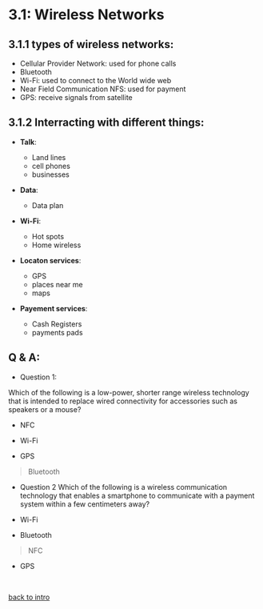# 3.1: Wireless Networks

## 3.1.1 types of wireless networks:

- Cellular Provider Network: used for phone calls
- Bluetooth
- Wi-Fi: used to connect to the World wide web
- Near Field Communication NFS: used for payment
- GPS: receive signals from satellite

## 3.1.2 Interracting with different things:

- **Talk**:
    - Land lines
    - cell phones
    - businesses
- **Data**:
    - Data plan

- **Wi-Fi**:
    - Hot spots
    - Home wireless

- **Locaton services**:
    - GPS
    - places near me
    - maps

- **Payement services**:
    - Cash Registers
    - payments pads


## Q & A:

- Question 1:

Which of the following is a low-power, shorter range wireless technology that is intended to replace wired connectivity for accessories such as speakers or a mouse?

- NFC

- Wi-Fi

- GPS

> Bluetooth

- Question 2
Which of the following is a wireless communication technology that enables a smartphone to communicate with a payment system within a few centimeters away?

- Wi-Fi

- Bluetooth

> NFC

- GPS


<br>

[back to intro](3.0_intro.md)